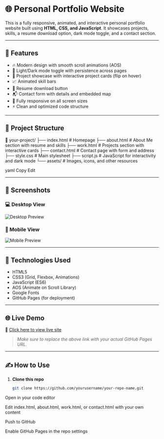 # 🌐 Personal Portfolio Website

This is a fully responsive, animated, and interactive personal portfolio website built using **HTML, CSS, and JavaScript**. It showcases projects, skills, a resume download option, dark mode toggle, and a contact section.

---

## 🚀 Features

- 🔥 Modern design with smooth scroll animations (AOS)
- 🌙 Light/Dark mode toggle with persistence across pages
- 💼 Project showcase with interactive project cards (flip on hover)
- 📈 Animated skill bars
- 📁 Resume download button
- 📬 Contact form with details and embedded map
- 📱 Fully responsive on all screen sizes
- ⚡ Clean and optimized code structure

---

## 📂 Project Structure

📁 your-project/ ├── index.html # Homepage ├── about.html # About Me section with resume and skills ├── work.html # Projects section with interactive cards ├── contact.html # Contact page with form and address ├── style.css # Main stylesheet ├── script.js # JavaScript for interactivity and dark mode └── assets/ # Images, icons, and other resources

yaml
Copy
Edit

---

## 📸 Screenshots

### 💻 Desktop View
![Desktop Preview](assets/screenshot-desktop.png)

### 📱 Mobile View
![Mobile Preview](assets/screenshot-mobile.png)

---

## 🔧 Technologies Used

- HTML5
- CSS3 (Grid, Flexbox, Animations)
- JavaScript (ES6)
- AOS (Animate on Scroll Library)
- Google Fonts
- GitHub Pages (for deployment)

---

## 🌐 Live Demo

🔗 [Click here to view live site](https://rajsinghania.co.in/)

> _Make sure to replace the above link with your actual GitHub Pages URL._

---

## ✍️ How to Use

1. **Clone this repo**
   ```bash
   git clone https://github.com/yourusername/your-repo-name.git
Open in your code editor

Edit index.html, about.html, work.html, or contact.html with your own content

Push to GitHub

Enable GitHub Pages in the repo settings
